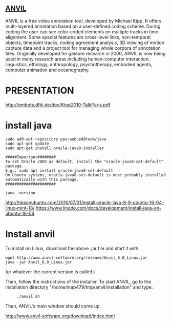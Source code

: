 [ANVIL](http://www.anvil-software.org/#)
---

ANVIL is a free video annotation tool, developed by Michael Kipp. It offers
multi-layered annotation based on a user-defined coding scheme. During coding
the user can see color-coded elements on multiple tracks in time-alignment.
Some special features are cross-level links, non-temporal objects, timepoint
tracks, coding agreement analysis, 3D viewing of motion capture data and a project
tool for managing whole corpora of annotation files. Originally developed for
gesture research in 2000, ANVIL is now being used in many research areas
including human-computer interaction, linguistics, ethology, anthropology,
psychotherapy, embodied agents, computer animation and oceanography.


# PRESENTATION

http://embots.dfki.de/doc/Kipp2010-TalkParis.pdf





# install java
```
sudo add-apt-repository ppa:webupd8team/java
sudo apt-get update
sudo apt-get install oracle-java8-installer

#####Important########
To set Oracle JDK8 as default, install the "oracle-java8-set-default" package.
E.g.: sudo apt install oracle-java8-set-default
On Ubuntu systems, oracle-java8-set-default is most probably installed
automatically with this package.
######################

java -version
```

http://tipsonubuntu.com/2016/07/31/install-oracle-java-8-9-ubuntu-16-04-linux-mint-18/
https://www.linode.com/docs/development/install-java-on-ubuntu-16-04


# Install anvil

To install on Linux, download the above .jar file and start it with
```
wget http://www.anvil-software.org/release/Anvil_6.0_Linux.jar
java -jar Anvil_6.0_Linux.jar
```
(or whatever the current version is called.)

Then, follow the instructions of the installer. To start ANVIL,
go to the installation directory "/home/map479/tmp/anvil/installation"
 and type:
```
     ./anvil.sh
```
Then, ANVIL's main window should come up.


http://www.anvil-software.org/download/index.html
